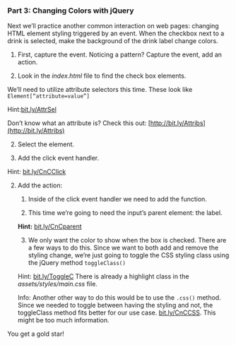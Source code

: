 ### Part 3: Changing Colors with jQuery

Next we’ll practice another common interaction on web pages: changing HTML element styling triggered by an event. When the checkbox next to a drink is selected, make the background of the drink label change colors.

1. First, capture the event. Noticing a pattern? Capture the event, add an action.

  1. Look in the _index.html_ file to find the check box elements.

  We’ll need to utilize attribute selectors this time. These look like `Element[“attribute=value”]`

  Hint:[bit.ly/AttrSel](http://bit.ly/AttrSel)

  Don’t know what an attribute is? Check this out: [http://bit.ly/Attribs](http://bit.ly/Attribs)

  2.  Select the element.

  3. Add the click event handler.

  Hint: [bit.ly/CnCClick](http://bit.ly/CnCClick)

2.  Add the action:

    1.  Inside of the click event handler we need to add the function.

    2.  This time we’re going to need the input’s parent element: the label.  

    **Hint:** [bit.ly/CnCparent](http://bit.ly/CnCparent)

    3.  We only want the color to show when the box is checked. There are a few ways to do this. Since we want to both add and remove the styling change, we’re just going to toggle the CSS styling class using the jQuery method `toggleClass()`

    Hint: [bit.ly/ToggleC](http://bit.ly/ToggleC)  There is already a highlight class in the _assets/styles/main.css_ file.

    Info: Another other way to do this would be to use the `.css()` method.  Since we needed to toggle between having the styling and not, the toggleClass method fits better for our use case. [bit.ly/CnCCSS](http://bit.ly/CnCCSS).  This might be too much information.

You get a gold star!
